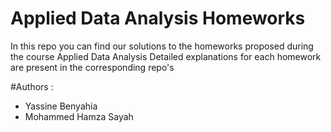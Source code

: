 # Applied Data Analysis Homeworks

In this repo you can find our solutions to the homeworks proposed during the course Applied Data Analysis
Detailed explanations for each homework are present in the corresponding repo's

#Authors :

- Yassine Benyahia
- Mohammed Hamza Sayah
